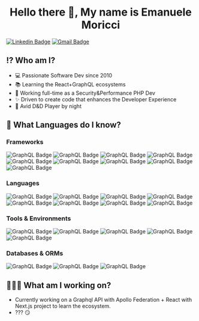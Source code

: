 <h1 align=center>Hello there 👋, My name is Emanuele Moricci</h1>

[![Linkedin Badge](https://img.shields.io/badge/LinkedIn-blue?style=for-the-badge&logo=linkedin&link=https://www.linkedin.com/in/emanuelemoricci-777b44173/)](https://www.linkedin.com/in/emanuelemoricci-777b44173/) 
[![Gmail Badge](https://img.shields.io/badge/-emanuele.moricci@gmail.com-c14438?style=for-the-badge&logo=Gmail&logoColor=white&link=mailto:emanuele.moricci@gmail.com)](mailto:emanuele.moricci@gmail.com) 

## ⁉️ Who am I?
- 💻 Passionate Software Dev since 2010
- 📚 Learning the React+GraphQL ecosystems
- 🔧 Working full-time as a Security&Performance PHP Dev
- ✨ Driven to create code that enhances the Developer Experience
- 🐉 Avid D&D Player by night

## 🧠 What Languages do I know?
### Frameworks
![GraphQL Badge](https://img.shields.io/badge/-React-%2361DAFB?logo=react&logoColor=black&style=flat-square)
![GraphQL Badge](https://img.shields.io/badge/-Next-%23000000?logo=next.js&logoColor=white&style=flat-square)
![GraphQL Badge](https://img.shields.io/badge/-Apollo-%23311C87?logo=apollo-graphql&style=flat-square)
![GraphQL Badge](https://img.shields.io/badge/-NET%20Framework-%23512BD4?logo=dotnet&logoColor=white&style=flat-square)
![GraphQL Badge](https://img.shields.io/badge/-Laravel-%23FF2D20?logo=laravel&logoColor=white&style=flat-square)
![GraphQL Badge](https://img.shields.io/badge/-Redux-%23764ABC?logo=redux&logoColor=white&style=flat-square)
![GraphQL Badge](https://img.shields.io/badge/-Redux%20Saga-%23999999?logo=redux-saga&logoColor=white&style=flat-square)
![GraphQL Badge](https://img.shields.io/badge/-Jest-%23C21325?logo=jest&logoColor=white&style=flat-square)
![GraphQL Badge](https://img.shields.io/badge/-Cypress-%2317202C?logo=cypress&logoColor=white&style=flat-square)

### Languages
![GraphQL Badge](https://img.shields.io/badge/-GraphQL-%23E10098?logo=graphql&style=flat-square)
![GraphQL Badge](https://img.shields.io/badge/-Typescript-%233178C6?logo=typescript&logoColor=white&style=flat-square)
![GraphQL Badge](https://img.shields.io/badge/-Javascript-%23F7DF1E?logo=javascript&&logoColor=black&style=flat-square)
![GraphQL Badge](https://img.shields.io/badge/-PHP-%23777BB4?logo=php&logoColor=white&style=flat-square)
![GraphQL Badge](https://img.shields.io/badge/-C%23-%23239120?logo=c-sharp&logoColor=white&style=flat-square)
![GraphQL Badge](https://img.shields.io/badge/-Sass-%23CC6699?logo=sass&logoColor=white&style=flat-square)
![GraphQL Badge](https://img.shields.io/badge/-HTML5-%23E34F26?logo=html5&logoColor=white&style=flat-square)
![GraphQL Badge](https://img.shields.io/badge/-CSS3-%231572B6?logo=css3&logoColor=white&style=flat-square)

### Tools & Environments
![GraphQL Badge](https://img.shields.io/badge/-VS%20Code-%23007ACC?logo=visual-studio-code&logoColor=white&style=flat-square)
![GraphQL Badge](https://img.shields.io/badge/-Docker-%232496ED?logo=docker&logoColor=white&style=flat-square)
![GraphQL Badge](https://img.shields.io/badge/-Node.js-%23339933?logo=node.js&logoColor=white&style=flat-square)
![GraphQL Badge](https://img.shields.io/badge/-VirtualBox-%23183A61?logo=virtualbox&logoColor=white&style=flat-square)
![GraphQL Badge](https://img.shields.io/badge/-Stoorybook-%23FF4785?logo=storybook&logoColor=white&style=flat-square)

### Databases & ORMs
![GraphQL Badge](https://img.shields.io/badge/-Prisma-%232D3748?logo=prisma&logoColor=white&style=flat-square)
![GraphQL Badge](https://img.shields.io/badge/-Postgres-%234169E1?logo=postgresql&logoColor=white&style=flat-square)
![GraphQL Badge](https://img.shields.io/badge/-MySQL-%234479A1?logo=mysql&logoColor=white&style=flat-square)

## 🧑🏾‍💻 What am I working on?

- Currently working on a Graphql API with Apollo Federation + React with Next.js project to learn the ecosystem.
- ??? 😏

